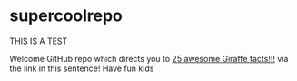 # supercoolrepo
THIS IS A TEST
 
Welcome GitHub repo which directs you to [25 awesome Giraffe facts!!!](https://giraffefacts.org/) via the link in this sentence! Have fun kids
